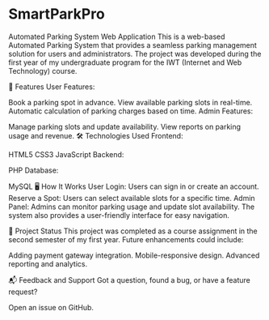 # SmartParkPro

Automated Parking System Web Application
This is a web-based Automated Parking System that provides a seamless parking management solution for users and administrators. The project was developed during the first year of my undergraduate program for the IWT (Internet and Web Technology) course.

📌 Features
User Features:

Book a parking spot in advance.
View available parking slots in real-time.
Automatic calculation of parking charges based on time.
Admin Features:

Manage parking slots and update availability.
View reports on parking usage and revenue.
🛠 Technologies Used
Frontend:

HTML5
CSS3
JavaScript
Backend:

PHP
Database:

MySQL
🖥 How It Works
User Login: Users can sign in or create an account.
Reserve a Spot: Users can select available slots for a specific time.
Admin Panel: Admins can monitor parking usage and update slot availability.
The system also provides a user-friendly interface for easy navigation.

📝 Project Status
This project was completed as a course assignment in the second semester of my first year. Future enhancements could include:

Adding payment gateway integration.
Mobile-responsive design.
Advanced reporting and analytics.

📬 Feedback and Support
Got a question, found a bug, or have a feature request?

Open an issue on GitHub.
